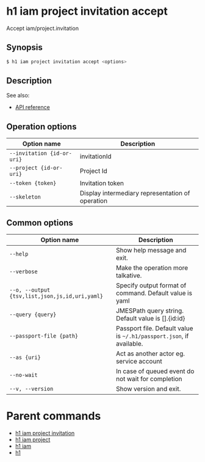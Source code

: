 
# h1 iam project invitation accept

Accept iam/project.invitation

## Synopsis

```bash
$ h1 iam project invitation accept <options>
```

## Description

See also:

* [API reference](https://api.hyperone.com/v2/docs#operation/iam_project_invitation_accept)

## Operation options

| Option name                    | Description                                      |
| ------------------------------ | ------------------------------------------------ |
| ```--invitation {id-or-uri}``` | invitationId                                     |
| ```--project {id-or-uri}```    | Project Id                                       |
| ```--token {token}```          | Invitation token                                 |
| ```--skeleton```               | Display intermediary representation of operation |

## Common options

| Option name                                        | Description                                                              |
| -------------------------------------------------- | ------------------------------------------------------------------------ |
| ```--help```                                       | Show help message and exit.                                              |
| ```--verbose```                                    | Make the operation more talkative.                                       |
| ```--o, --output {tsv,list,json,js,id,uri,yaml}``` | Specify output format of command. Default value is yaml                  |
| ```--query {query}```                              | JMESPath query string. Default value is [].\{id:id\}                     |
| ```--passport-file {path}```                       | Passport file. Default value is ```~/.h1/passport.json```, if available. |
| ```--as {uri}```                                   | Act as another actor eg. service account                                 |
| ```--no-wait```                                    | In case of queued event do not wait for completion                       |
| ```--v, --version```                               | Show version and exit.                                                   |

# Parent commands

* [h1 iam project invitation](./../README.md)
* [h1 iam project](./../../README.md)
* [h1 iam](./../../../README.md)
* [h1](./../../../../README.md)
